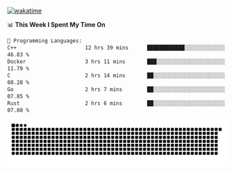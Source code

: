 [![wakatime](https://wakatime.com/badge/user/384f91c6-4eee-411f-8f3b-1b691f58a544.svg)](https://wakatime.com/@384f91c6-4eee-411f-8f3b-1b691f58a544)

<!--START_SECTION:waka-->
📊 **This Week I Spent My Time On** 

```text
💬 Programming Languages: 
C++                      12 hrs 39 mins      ████████████░░░░░░░░░░░░░   46.83 % 
Docker                   3 hrs 11 mins       ███░░░░░░░░░░░░░░░░░░░░░░   11.79 % 
C                        2 hrs 14 mins       ██░░░░░░░░░░░░░░░░░░░░░░░   08.28 % 
Go                       2 hrs 7 mins        ██░░░░░░░░░░░░░░░░░░░░░░░   07.85 % 
Rust                     2 hrs 6 mins        ██░░░░░░░░░░░░░░░░░░░░░░░   07.80 % 
```


<!--END_SECTION:waka-->

<picture>
  <source media="(prefers-color-scheme: dark)" srcset="https://raw.githubusercontent.com/fuwx295/fuwx295/output/github-contribution-grid-snake-dark.svg">
  <source media="(prefers-color-scheme: light)" srcset="https://raw.githubusercontent.com/fuwx295/fuwx295/output/github-contribution-grid-snake.svg">
  <img alt="github contribution grid snake animation" src="https://raw.githubusercontent.com/fuwx295/fuwx295/output/github-contribution-grid-snake.svg">
</picture>
